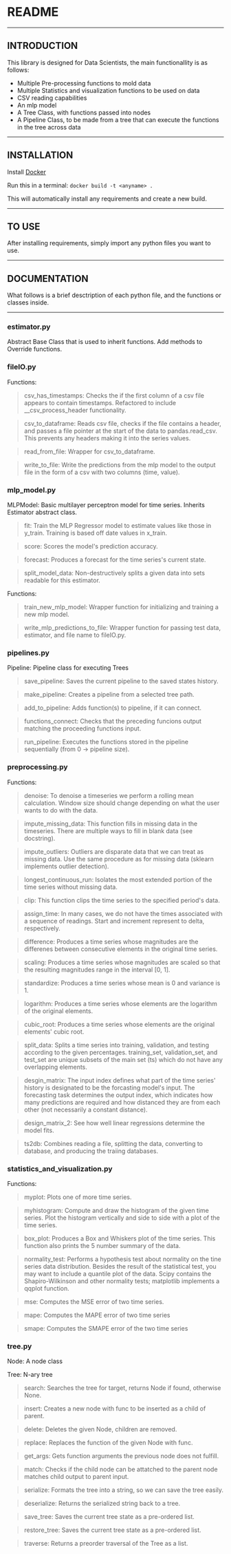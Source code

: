 # README

---

## INTRODUCTION

This library is designed for Data Scientists, the main functionallity is as follows:
* Multiple Pre-processing functions to mold data
* Multiple Statistics and visualization functions to be used on data
* CSV reading capabilities
* An mlp model
* A Tree Class, with functions passed into nodes
* A Pipeline Class, to be made from a tree that can execute the functions in the tree across data

---

## INSTALLATION

Install [Docker](https://www.docker.com/get-started)

Run this in a terminal: ```docker build -t <anyname> .```

This will automatically install any requirements and create a new build.

---

## TO USE

After installing requirements, simply import any python files you want to use.

---

## DOCUMENTATION

What follows is a brief desctription of each python file, and the functions or classes inside.

---

### estimator.py
Abstract Base Class that is used to inherit functions. Add methods to Override functions.

### fileIO.py
Functions:
> csv_has_timestamps: Checks the if the first column of a csv file appears to contain timestamps. Refactored to include __csv_process_header functionality.

> csv_to_dataframe: Reads csv file, checks if the file contains a header, and passes a file pointer at the start of the data to pandas.read_csv. This prevents any headers making it into the series values.

> read_from_file: Wrapper for csv_to_dataframe.

> write_to_file: Write the predictions from the mlp model to the output file in the form of a csv with two columns (time, value).

### mlp_model.py
MLPModel: Basic multilayer perceptron model for time series. Inherits Estimator abstract class.
> fit: Train the MLP Regressor model to estimate values like those in y_train. Training is based off date values in x_train.

> score: Scores the model's prediction accuracy.

> forecast: Produces a forecast for the time series's current state.

> split_model_data: Non-destructively splits a given data into sets readable for this estimator.

Functions:
> train_new_mlp_model: Wrapper function for initializing and training a new mlp model.

> write_mlp_predictions_to_file: Wrapper function for passing test data, estimator, and file name to fileIO.py.

### pipelines.py
Pipeline: Pipeline class for executing Trees
> save_pipeline: Saves the current pipeline to the saved states history.

> make_pipeline: Creates a pipeline from a selected tree path.

> add_to_pipeline: Adds function(s) to pipeline, if it can connect.

> functions_connect: Checks that the preceding funcions output matching the proceeding functions input.

> run_pipeline: Executes the functions stored in the pipeline sequentially (from 0 -> pipeline size).

### preprocessing.py
Functions:
> denoise: To denoise a timeseries we perform a rolling mean calculation. Window size should change depending on what the user wants to do with the data.

> impute_missing_data: This function fills in missing data in the timeseries. There are multiple ways to fill in blank data (see docstring).

> impute_outliers: Outliers are disparate data that we can treat as missing data. Use the same procedure as for missing data (sklearn implements outlier detection).

> longest_continuous_run: Isolates the most extended portion of the time series without missing data.

> clip: This function clips the time series to the specified period's data.

> assign_time: In many cases, we do not have the times associated with a sequence of readings. Start and increment represent to delta, respectively.

> difference: Produces a time series whose magnitudes are the differenes between consecutive elements in the original time series.

> scaling: Produces a time series whose magnitudes are scaled so that the resulting magnitudes range in the interval [0, 1].

> standardize: Produces a time series whose mean is 0 and variance is 1.

> logarithm: Produces a time series whose elements are the logarithm of the original elements.

> cubic_root: Produces a time series whose elements are the original elements' cubic root.

> split_data: Splits a time series into training, validation, and testing according to the given percentages. training_set, validation_set, and test_set are unique subsets of the main set (ts) which do not have any overlapping elements.

> desgin_matrix: The input index defines what part of the time series' history is designated to be the forcasting model's input. The forecasting task determines the output index, which indicates how many predictions are required and how distanced they are from each other (not necessarily a constant distance).

> design_matrix_2: See how well linear regressions determine the model fits.

> ts2db: Combines reading a file, splitting the data, converting to database, and producing the traiing databases.

### statistics_and_visualization.py
Functions:
> myplot: Plots one of more time series.

> myhistogram: Compute and draw the histogram of the given time series. Plot the histogram vertically and side to side with a plot of the time series.

> box_plot: Produces a Box and Whiskers plot of the time series. This function also prints the 5 number summary of the data.

> normality_test: Performs a hypothesis test about normality on the tine series data distribution. Besides the result of the statistical test, you may want to include a quantile plot of the data. Scipy contains the Shapiro-Wilkinson and other normality tests; matplotlib implements a qqplot function. 

> mse: Computes the MSE error of two time series.

> mape: Computes the MAPE error of two time series

> smape: Computes the SMAPE error of the two time series

### tree.py
Node: A node class

Tree: N-ary tree
> search: Searches the tree for target, returns Node if found, otherwise None.

> insert: Creates a new node with func to be inserted as a child of parent.

> delete: Deletes the given Node, children are removed.

> replace: Replaces the function of the given Node with func.

> get_args: Gets function arguments the previous node does not fulfill.

> match: Checks if the child node can be attatched to the parent node matches child output to parent input.

> serialize: Formats the tree into a string, so we can save the tree easily.

> deserialize: Returns the serialized string back to a tree.

> save_tree: Saves the current tree state as a pre-ordered list.

> restore_tree: Saves the current tree state as a pre-ordered list.

> traverse: Returns a preorder traversal of the Tree as a list.
